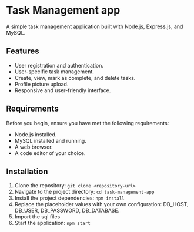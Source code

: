 # Task Management app

A simple task management application built with Node.js, Express.js, and MySQL.

## Features

- User registration and authentication.
- User-specific task management.
- Create, view, mark as complete, and delete tasks.
- Profile picture upload.
- Responsive and user-friendly interface.

## Requirements

Before you begin, ensure you have met the following requirements:

- Node.js installed.
- MySQL installed and running.
- A web browser.
- A code editor of your choice.

## Installation

1. Clone the repository: `git clone <repository-url>`
2. Navigate to the project directory: `cd task-management-app`
3. Install the project dependencies: `npm install`
4. Replace the placeholder values with your own configuration: DB_HOST, DB_USER, DB_PASSWORD, DB_DATABASE.
5. Import the sql files
6. Start the application: `npm start`